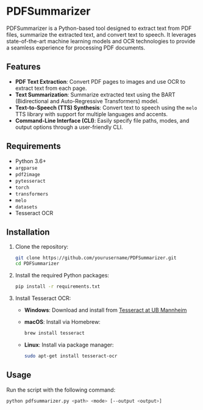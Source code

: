 # PDFSummarizer

PDFSummarizer is a Python-based tool designed to extract text from PDF files, summarize the extracted text, and convert text to speech. It leverages state-of-the-art machine learning models and OCR technologies to provide a seamless experience for processing PDF documents.

## Features

- **PDF Text Extraction**: Convert PDF pages to images and use OCR to extract text from each page.
- **Text Summarization**: Summarize extracted text using the BART (Bidirectional and Auto-Regressive Transformers) model.
- **Text-to-Speech (TTS) Synthesis**: Convert text to speech using the `melo` TTS library with support for multiple languages and accents.
- **Command-Line Interface (CLI)**: Easily specify file paths, modes, and output options through a user-friendly CLI.

## Requirements

- Python 3.6+
- `argparse`
- `pdf2image`
- `pytesseract`
- `torch`
- `transformers`
- `melo`
- `datasets`
- Tesseract OCR

## Installation

1. Clone the repository:

    ```sh
    git clone https://github.com/yourusername/PDFSummarizer.git
    cd PDFSummarizer
    ```

2. Install the required Python packages:

    ```sh
    pip install -r requirements.txt
    ```

3. Install Tesseract OCR:

    - **Windows**: Download and install from [Tesseract at UB Mannheim](https://github.com/UB-Mannheim/tesseract/wiki)
    - **macOS**: Install via Homebrew:

        ```sh
        brew install tesseract
        ```

    - **Linux**: Install via package manager:

        ```sh
        sudo apt-get install tesseract-ocr
        ```

## Usage

Run the script with the following command:

```sh
python pdfsummarizer.py <path> <mode> [--output <output>]
